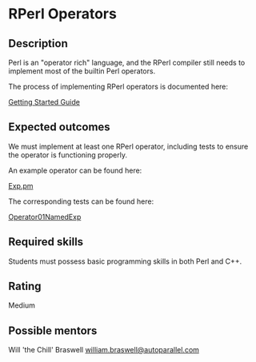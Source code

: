 RPerl Operators
===============

Description
-----------

Perl is an "operator rich" language, and the RPerl compiler still needs to implement most of the builtin Perl operators.

The process of implementing RPerl operators is documented here:

[Getting Started Guide](https://github.com/wbraswell/rperl/blob/master/docs/devs_getting_started.txt)


Expected outcomes
-----------------

We must implement at least one RPerl operator, including tests to ensure the operator is functioning properly.

An example operator can be found here:

[Exp.pm](https://github.com/wbraswell/rperl/blob/master/lib/RPerl/Operation/Expression/Operator/Named/Exp.pm)

The corresponding tests can be found here:

[Operator01NamedExp](https://github.com/wbraswell/rperl/tree/master/lib/RPerl/Test/Operator01NamedExp)


Required skills
---------------

Students must possess basic programming skills in both Perl and C++.


Rating
------

Medium


Possible mentors
----------------

Will 'the Chill' Braswell
william.braswell@autoparallel.com
